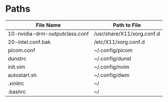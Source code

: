 # Paths
| File Name			                   	| Path to File  	          	|
| ------------------------------------- | ----------------------------- |
| 10-nvidia-drm-outputclass.conf	    | /usr/share/X11/xorg.conf.d    |
| 20-intel.conf.bak		            	| /etc/X11/xorg.conf.d	    	|
| picom.conf			            	| ~/.config/picom		        |
| dunstrc                               | ~/.config/dunst               |
| init.vim			                	| ~/.config/nvim	        	|
| autostart.sh			            	| ~/.config/dwm		        	|
| .xinitrc		                		| ~/			            	|
| .bashrc			                	| ~/			            	|
